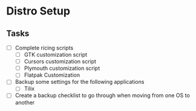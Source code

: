 # Distro Setup

## Tasks

- [ ] Complete ricing scripts
  - [ ] GTK customization script
  - [ ] Cursors customization script
  - [ ] Plymouth customization script
  - [ ] Flatpak Customization
- [ ] Backup some settings for the following applications
  - [ ] Tilix
- [ ] Create a backup checklist to go through when moving from one OS to another
